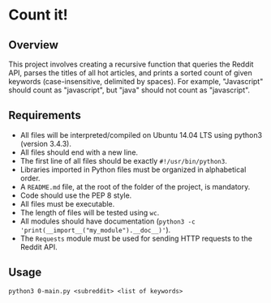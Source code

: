# Count it!

## Overview
This project involves creating a recursive function that queries the Reddit API, parses the titles of all hot articles, and prints a sorted count of given keywords (case-insensitive, delimited by spaces). For example, "Javascript" should count as "javascript", but "java" should not count as "javascript".

## Requirements
- All files will be interpreted/compiled on Ubuntu 14.04 LTS using python3 (version 3.4.3).
- All files should end with a new line.
- The first line of all files should be exactly `#!/usr/bin/python3`.
- Libraries imported in Python files must be organized in alphabetical order.
- A `README.md` file, at the root of the folder of the project, is mandatory.
- Code should use the PEP 8 style.
- All files must be executable.
- The length of files will be tested using `wc`.
- All modules should have documentation (`python3 -c 'print(__import__("my_module").__doc__)'`).
- The `Requests` module must be used for sending HTTP requests to the Reddit API.

## Usage
```python3 0-main.py <subreddit> <list of keywords>```

